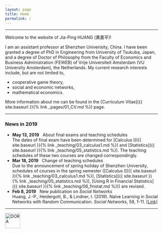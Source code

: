 ```yaml
---
layout: page
title: Home
permalink: /
---
```


---
Welcome to the website of Jia-Ping HUANG (黄嘉平)!

I am an assistant professor at Shenzhen Univerisity, China. I have been granted a degree of PhD in Engineering from University of Tsukuba, Japan, and a degree of Doctor of Philosophy from the Faculty of Economics and Business Administration (FEWEB) of Vrije Universiteit Amsterdam (VU University Amsterdam), the Netherlands. My current research interests include, but are not limited to,
* cooperative game theory,   
* social and economic networks,   
* mathematical economics.   

More information about me can be found in the [Curriculum Vitae]({{ site.baseurl }}{% link _pages/01_CV.md %}) page.

---

### News in 2019

* **May 13, 2019** &nbsp; About final exams and teaching schedules    
The dates of final exam have been determined for [Calculus I]({{ site.baseurl }}{% link _teaching/03_calculus1.md %}) and [Statistics]({{ site.baseurl }}{% link _teaching/05_statistics.md %}). The teaching schedules of these two courses are changed correspondingly.   
* **Mar 18, 2019** &nbsp; Change of teaching schedules    
Due to the announcement of spring holiday of Shenzhen University, schedules of courses in the spring semester ([Calculus I]({{ site.baseurl }}{% link _teaching/03_calculus1.md %}), [Statistics]({{ site.baseurl }}{% link _teaching/05_statistics.md %}), [Using R in Financial Statistics]({{ site.baseurl }}{% link _teaching/06_finstat.md %})) are revised.    
* **Feb 8, 2019** &nbsp; New publication on *Social Networks*   
Huang, J.-P., Heidergott, B., & Lindner, I. (2019). Naïve Learning in Social Networks with Random Communication. *Social Networks*, 58, 1-11. [[Link]](https://www.sciencedirect.com/science/article/pii/S0378873318300923)

---

<a href="https://sfdora.org/"><img src="{{ site.baseurl }}{% link /assets/img/Dorabadge1.png %}" alt="DORA" title="DORA" height="50" /></a>
